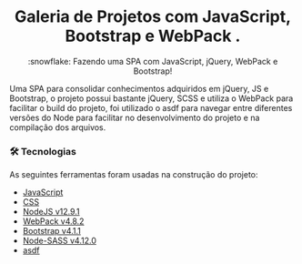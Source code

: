<h1 align="center">Galeria de Projetos com JavaScript, Bootstrap e WebPack .</h1>
<p align="center">:snowflake: Fazendo uma SPA com JavaScript, jQuery, WebPack e Bootstrap!</p>

Uma SPA para consolidar conhecimentos adquiridos em jQuery, JS e Bootstrap, o projeto possui bastante jQuery, SCSS e utiliza o WebPack para facilitar o build do projeto, foi utilizado o asdf para navegar entre diferentes versões do Node para facilitar no desenvolvimento do projeto e na compilação dos arquivos.

### 🛠 Tecnologias

As seguintes ferramentas foram usadas na construção do projeto:

- [JavaScript](https://www.javascript.com/)
- [CSS](https://devdocs.io/css/)
- [NodeJS v12.9.1](https://nodejs.org/en/download/releases/)
- [WebPack v4.8.2](https://gulpjs.com/)
- [Bootstrap v4.1.1](https://babeljs.io/)
- [Node-SASS v4.12.0](https://sass-lang.com/documentation/js-api)
- [asdf](https://asdf-vm.com/)

